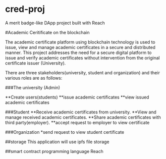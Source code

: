 # cred-proj
A merit badge-like DApp project built with Reach

#Academic Ceritificate on the blockchain

The academic certificate platform using blockchain technology is used to issue, view and manage academic certificates in a secure and distributed manner. This project addresses the need for a secure digital platform to issue and verify academic certificates without intervention from the original certificate issuer (University).

There are three stakeholders(university, student and organization) and their various roles are as follows:

###The university (Admin)

**Create users(students)
**issue academic certificates
**view issued academic certificates

###Student
**Receive academic certificates from university.
**View and manage received academic certificates.
**Share academic certificates with third party(employer).
**accept request to employer to view certificate


###Organization 
*send request to view student certificate


##storage This application will use ipfs file storage

##smart contract programming language Reach
